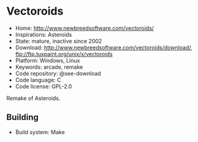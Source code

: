 # Vectoroids

- Home: http://www.newbreedsoftware.com/vectoroids/
- Inspirations: Asteroids
- State: mature, inactive since 2002
- Download: http://www.newbreedsoftware.com/vectoroids/download/, ftp://ftp.tuxpaint.org/unix/x/vectoroids
- Platform: Windows, Linux
- Keywords: arcade, remake
- Code repository: @see-download
- Code language: C
- Code license: GPL-2.0

Remake of Asteroids.

## Building

- Build system: Make
